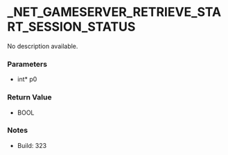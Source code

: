 # _NET_GAMESERVER_RETRIEVE_START_SESSION_STATUS

No description available.

### Parameters
* int* p0

### Return Value
* BOOL

### Notes
* Build: 323


